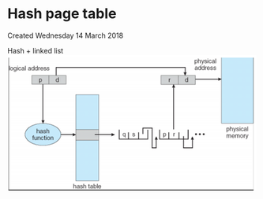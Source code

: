 # Hash page table
Created Wednesday 14 March 2018

Hash + linked list
![](./Hash_page_table/pasted_image.png)

